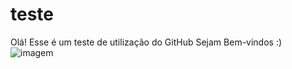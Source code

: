 # teste
Olá! Esse é um teste de utilização do GitHub
Sejam Bem-vindos :)
![imagem](https://user-images.githubusercontent.com/102360635/162859518-6ccb86c2-aaf2-4141-aa78-931af7ee5e46.gif)
